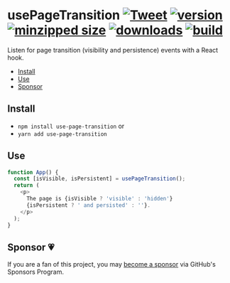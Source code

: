 # usePageTransition [![Tweet](https://img.shields.io/twitter/url/http/shields.io.svg?style=social)](https://twitter.com/intent/tweet?text=Listen%20for%20page%20transition%20events%20with%20a%20React%20hook.&url=https://github.com/CharlesStover/use-page-transition&via=CharlesStover&hashtags=react,reactjs,javascript,typescript,webdev,webdevelopment) [![version](https://img.shields.io/npm/v/use-page-transition.svg)](https://www.npmjs.com/package/use-page-transition) [![minzipped size](https://img.shields.io/bundlephobia/minzip/use-page-transition.svg)](https://www.npmjs.com/package/use-page-transition) [![downloads](https://img.shields.io/npm/dt/use-page-transition.svg)](https://www.npmjs.com/package/use-page-transition) [![build](https://api.travis-ci.com/CharlesStover/use-page-transition.svg)](https://travis-ci.com/CharlesStover/use-page-transition/)

Listen for page transition (visibility and persistence) events with a React
hook.

- [Install](#install)
- [Use](#use)
- [Sponsor](#sponsor)

## Install

- `npm install use-page-transition` or
- `yarn add use-page-transition`

## Use

```javascript
function App() {
  const [isVisible, isPersistent] = usePageTransition();
  return (
    <p>
      The page is {isVisible ? 'visible' : 'hidden'}
      {isPersistent ? ' and persisted' : ''}.
    </p>
  );
}
```

## Sponsor 💗

If you are a fan of this project, you may
[become a sponsor](https://github.com/sponsors/CharlesStover)
via GitHub's Sponsors Program.
